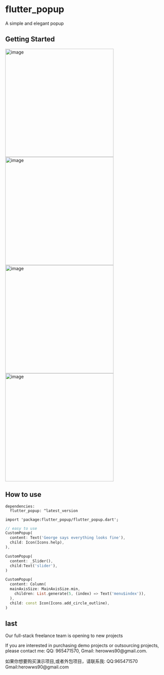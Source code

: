 # flutter_popup

A simple and elegant popup

## Getting Started

<img width="342" alt="image" src="https://github.com/herowws/flutter_popup/assets/41428542/98c3d15e-323a-491e-a4e2-e7778c6330c7">
<img width="342" alt="image" src="https://github.com/herowws/flutter_popup/assets/41428542/c49daa76-de18-41df-806f-a734cd75b7a4">
<img width="342" alt="image" src="https://github.com/herowws/flutter_popup/assets/41428542/465dbd7c-7088-4b76-a2cc-83436c12dec6">
<img width="342" alt="image" src="https://github.com/herowws/flutter_popup/assets/41428542/c1ab417a-30b6-4f99-97c9-fbca4ccc697c">


## How to use
```
dependencies:
  flutter_popup: ^latest_version
```

```
import 'package:flutter_popup/flutter_popup.dart';
```
```dart
// easy to use
CustomPopup(
  content: Text('George says everything looks fine'),
  child: Icon(Icons.help),
),

CustomPopup(
  content: _Slider(),
  child:Text('slider'),
)

CustomPopup(
  content: Column(
  mainAxisSize: MainAxisSize.min,
    children: List.generate(5, (index) => Text('menu$index')),
  ),
  child: const Icon(Icons.add_circle_outline),
)
```


## last
<p>Our full-stack freelance team is opening to new projects</p>
<p>If you are interested in purchasing demo projects or outsourcing projects, please contact me: QQ: 965471570, Gmail: herowws90@gmail.com.</p>
<p>如果你想要购买演示项目,或者外包项目，请联系我: QQ:965471570  Gmail:herowws90@gmail.com</p>
